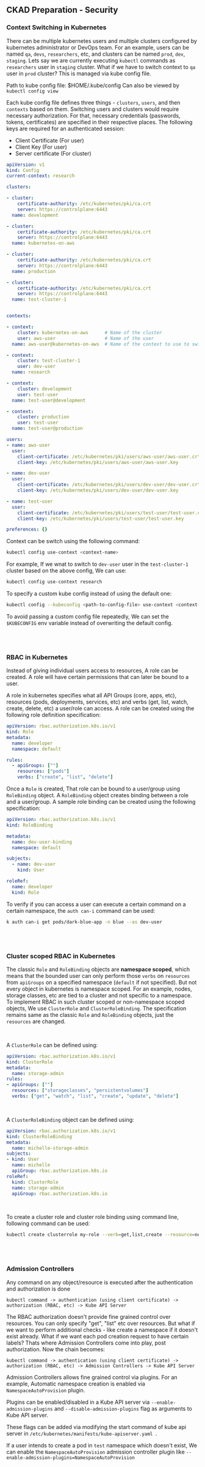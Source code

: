 
## CKAD Preparation - Security

### Context Switching in Kubernetes

There can be multiple kubernetes users and multiple clusters configured by kubernetes administrator or DevOps team. For an example, users can be named `qa`, `devs`, `researchers`, etc, and clusters can be named `prod`, `dev`, `staging`. Lets say we are currently executing `kubectl` commands as `researchers` user in `staging` cluster. What if we have to switch context to `qa` user in `prod` cluster? This is managed via kube config file.

Path to kube config file: $HOME/.kube/config
Can also be viewed by `kubectl config view`

Each kube config file defines three things - `clusters`, `users`, and then `contexts` based on them. Switching users and clusters would require necessary authorization. For that, necessary credentials (passwords, tokens, certificates) are specified in their respective places. The following keys are required for an authenticated session:
* Client Certificate (For user)
* Client Key (For user)
* Server certificate (For cluster)


```yaml
apiVersion: v1
kind: Config
current-context: research

clusters:

- cluster:
    certificate-authority: /etc/kubernetes/pki/ca.crt
    server: https://controlplane:6443
  name: development

- cluster:
    certificate-authority: /etc/kubernetes/pki/ca.crt
    server: https://controlplane:6443
  name: kubernetes-on-aws

- cluster:
    certificate-authority: /etc/kubernetes/pki/ca.crt
    server: https://controlplane:6443
  name: production

- cluster:
    certificate-authority: /etc/kubernetes/pki/ca.crt
    server: https://controlplane:6443
  name: test-cluster-1


contexts:

- context:
    cluster: kubernetes-on-aws      # Name of the cluster
    user: aws-user                  # Name of the user
  name: aws-user@kubernetes-on-aws  # Name of the context to use to switch to this context

- context:
    cluster: test-cluster-1
    user: dev-user
  name: research

- context:
    cluster: development
    user: test-user
  name: test-user@development

- context:
    cluster: production
    user: test-user
  name: test-user@production

users:
- name: aws-user
  user:
    client-certificate: /etc/kubernetes/pki/users/aws-user/aws-user.crt
    client-key: /etc/kubernetes/pki/users/aws-user/aws-user.key

- name: dev-user
  user:
    client-certificate: /etc/kubernetes/pki/users/dev-user/dev-user.crt
    client-key: /etc/kubernetes/pki/users/dev-user/dev-user.key

- name: test-user
  user:
    client-certificate: /etc/kubernetes/pki/users/test-user/test-user.crt
    client-key: /etc/kubernetes/pki/users/test-user/test-user.key

preferences: {}
```

Context can be switch using the following command:
```bash
kubectl config use-context <context-name>
```

For example, If we wnat to switch to `dev-user` user in the `test-cluster-1` cluster based on the above config, We can use:
```bash
kubectl config use-context research
```

To specify a custom kube config instead of using the default one:
```bash
kubectl config --kubeconfig <path-to-config-file> use-context <context-name>
```

To avoid passing a custom config file repeatedly, We can set the `$KUBECONFIG` env variable instead of overwriting the default config.

<br/><br/>

### RBAC in Kubernetes

Instead of giving individual users access to resources, A role can be created. A role will have certain permissions that can later be bound to a user.

A role in kubernetes specifies what all API Groups (core, apps, etc), resources (pods, deployments, services, etc) and verbs (get, list, watch, create, delete, etc) a user/role can access. A role can be created using the following role definition specification:

```yaml
apiVersion: rbac.authorization.k8s.io/v1
kind: Role
metadata:
  name: developer
  namespace: default

rules:
  - apiGroups: [""]
    resources: ["pods"]
    verbs: ["create", "list", "delete"]
```

Once a `Role` is created, That role can be bound to a user/group using `RoleBinding` object. A `RoleBinding` object creates binding between a role and a user/group. A sample role binding can be created using the following specification:

```yaml
apiVersion: rbac.authorization.k8s.io/v1
kind: RoleBinding

metadata:
  name: dev-user-binding
  namespace: default

subjects:
  - name: dev-user
    kind: User

roleRef:
  name: developer
  kind: Role
```

To verify if you can access a user can execute a certain command on a certain namespace, the `auth can-i` command can be used:

```bash
k auth can-i get pods/dark-blue-app -n blue --as dev-user
```


<br/><br/>

### Cluster scoped RBAC in Kubernetes

The classic `Role` and `RoleBinding` objects are **namespace scoped**, which means that the bounded user can only perform those `verbs` on `resources` from `apiGroups` on a specified namespace (`default` if not specified). But not every object in kubernetes is namespace scoped. For an example, nodes, storage classes, etc are tied to a cluster and not specific to a namespace. To implement RBAC in such cluster scoped or non-namespace scoped objects, We use `ClusterRole` and `ClusterRoleBinding`. The specification remains same as the classic `Role` and `RoleBinding` objects, just the `resources` are changed.

<br/>

A `ClusterRole` can be defined using:

```yaml
apiVersion: rbac.authorization.k8s.io/v1
kind: ClusterRole
metadata:
  name: storage-admin
rules:
- apiGroups: [""]
  resources: ["storageclasses", "persistentvolumes"]
  verbs: ["get", "watch", "list", "create", "update", "delete"]
```

<br/>

A `ClusterRoleBinding` object can be defined using:

```yaml
apiVersion: rbac.authorization.k8s.io/v1
kind: ClusterRoleBinding
metadata:
  name: michelle-storage-admin
subjects:
- kind: User
  name: michelle
  apiGroup: rbac.authorization.k8s.io
roleRef:
  kind: ClusterRole
  name: storage-admin
  apiGroup: rbac.authorization.k8s.io
```

<br/>

To create a cluster role and cluster role binding using command line, following command can be used:

```bash
kubectl create clusterrole my-role --verb=get,list,create --resource=nodes,storageclasses
```


<br/><br/>

### Admission Controllers

Any command on any object/resource is executed after the authentication and authorization is done

```
kubectl command -> authentication (using client certificate) -> authorization (RBAC, etc) -> Kube API Server
```

The RBAC authorization doesn't provide fine grained control over resources. You can only specify "get", "list" etc over resources. But what if we want to perform additional checks - like create a namespace if it doesn't exist already. What if we want each pod creation request to have certain labels? Thats where Admission Controllers come into play, post authorization. Now the chain becomes:

```
kubectl command -> authentication (using client certificate) -> authorization (RBAC, etc) -> Admission Controllers -> Kube API Server
```

Admission Controllers allows fine grained control via plugins. For an example, Automatic namespace creation is enabled via `NamespaceAutoProvision` plugin.

Plugins can be enabled/disabled in a Kube API server via `--enable-admission-plugins` and `--disable-admission-plugins` flag as arguments to Kube API server.

These flags can be added via modifying the start command of kube api server in `/etc/kubernetes/manifests/kube-apiserver.yaml `.

If a user intends to create a pod in `test` namespace which doesn't exist, We can enable the `NamespaceAutoProvision` admission controller plugin like `--enable-admission-plugins=NamespaceAutoProvision`
